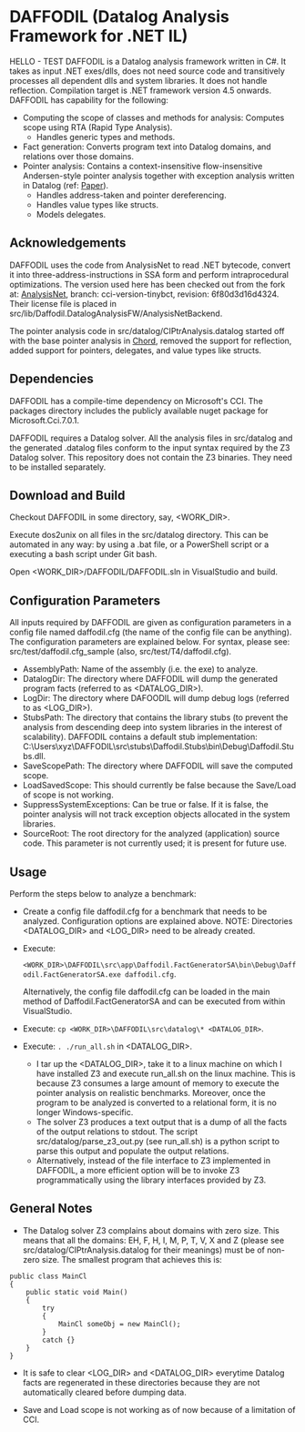 # DAFFODIL (Datalog Analysis Framework for .NET IL) # 

HELLO - TEST
DAFFODIL is a Datalog analysis framework written in C#. It takes as input .NET exes/dlls, does not need source code and transitively processes all dependent dlls and system libraries. It does not handle reflection. Compilation target is .NET framework version 4.5 onwards. DAFFODIL has capability for the following:
   - Computing the scope of classes and methods for analysis: Computes scope using RTA (Rapid Type Analysis).
       + Handles generic types and methods.
   - Fact generation: Converts program text into Datalog domains, and relations over those domains.
   - Pointer analysis: Contains a context-insensitive flow-insensitive Andersen-style pointer analysis together with exception analysis written in Datalog (ref: [Paper](https://people.cs.umass.edu/~yannis/doop-issta09prelim.pdf)).
       + Handles address-taken and pointer dereferencing.
       + Handles value types like structs.
       + Models delegates.


**Acknowledgements**
---

DAFFODIL uses the code from AnalysisNet to read .NET bytecode, convert it into three-address-instructions in SSA form and perform intraprocedural optimizations. The version used here has been checked out from the fork at: [AnalysisNet](https://github.com/m7nu3l/analysis-net.git), branch: cci-version-tinybct, revision: 6f80d3d16d4324. Their license file is placed in src/lib/Daffodil.DatalogAnalysisFW/AnalysisNetBackend.

The pointer analysis code in src/datalog/CIPtrAnalysis.datalog started off with the base pointer analysis in [Chord](https://bitbucket.org/psl-lab/jchord/src/master/), removed the support for reflection, added support for pointers, delegates, and value types like structs. 


**Dependencies**
---
DAFFODIL has a compile-time dependency on Microsoft's CCI. The packages directory includes the publicly available nuget package for Microsoft.Cci.7.0.1.

DAFFODIL requires a Datalog solver. All the analysis files in src/datalog and the generated .datalog files conform to the input syntax required by the Z3 Datalog solver. This repository does not contain the Z3 binaries. They need to be installed separately.


**Download and Build**
---

Checkout DAFFODIL in some directory, say, <WORK_DIR>.

Execute dos2unix on all files in the src/datalog directory. This can be automated in any way: by using a .bat file, or a PowerShell script or a executing a bash script under Git bash.

Open <WORK_DIR>/DAFFODIL/DAFFODIL.sln in VisualStudio and build.


**Configuration Parameters**
---

All inputs required by DAFFODIL are given as configuration parameters in a config file named daffodil.cfg (the name of the config file can be anything). The configuration parameters are explained below. For syntax, please see: src/test/daffodil.cfg_sample (also, src/test/T4/daffodil.cfg).
   - AssemblyPath: Name of the assembly (i.e. the exe) to analyze.
   - DatalogDir: The directory where DAFFODIL will dump the generated program facts (referred to as <DATALOG_DIR>).
   - LogDir: The directory where DAFOODIL will dump debug logs (referred to as <LOG_DIR>).
   - StubsPath: The directory that contains the library stubs (to prevent the analysis from descending deep into system libraries in the interest of scalability). DAFFODIL contains a default stub implementation: C:\Users\xyz\DAFFODIL\src\stubs\Daffodil.Stubs\bin\Debug\Daffodil.Stubs.dll.
   - SaveScopePath: The directory where DAFFODIL will save the computed scope.
   - LoadSavedScope: This should currently be false because the Save/Load of scope is not working.
   - SuppressSystemExceptions: Can be true or false. If it is false, the pointer analysis will not track exception objects allocated in the system libraries.
   - SourceRoot: The root directory for the analyzed (application) source code. This parameter is not currently used; it is present for future use.


**Usage**
---
Perform the steps below to analyze a benchmark:
   - Create a config file daffodil.cfg for a benchmark that needs to be analyzed. Configuration options are explained above. NOTE: Directories <DATALOG_DIR> and <LOG_DIR> need to be already created.
   - Execute:

     `<WORK_DIR>\DAFFODIL\src\app\Daffodil.FactGeneratorSA\bin\Debug\Daffodil.FactGeneratorSA.exe daffodil.cfg`.

     Alternatively, the config file daffodil.cfg can be loaded in the main method of Daffodil.FactGeneratorSA and can be executed from within VisualStudio.
   - Execute: `cp <WORK_DIR>\DAFFODIL\src\datalog\* <DATALOG_DIR>`.
   - Execute: `. ./run_all.sh` in <DATALOG_DIR>.
       + I tar up the <DATALOG_DIR>, take it to a linux machine on which I have installed Z3 and execute run_all.sh on the linux machine. This is because Z3 consumes a large amount of memory to execute the pointer analysis on realistic benchmarks. Moreover, once the program to be analyzed is converted to a relational form, it is no longer Windows-specific.
       + The solver Z3 produces a text output that is a dump of all the facts of the output relations to stdout. The script src/datalog/parse_z3_out.py (see run_all.sh) is a python script to parse this output and populate the output relations.
       + Alternatively, instead of the file interface to Z3 implemented in DAFFODIL, a more efficient option will be to invoke Z3 programmatically using the library interfaces provided by Z3. 


**General Notes**
---

   - The Datalog solver Z3 complains about domains with zero size. This means that all the domains: EH, F, H, I, M, P, T, V, X and Z (please see src/datalog/CIPtrAnalysis.datalog for their meanings) must be of non-zero size. The smallest program that achieves this is:

```
public class MainCl
{
    public static void Main()
    {
        try
        {
            MainCl someObj = new MainCl();
        }
        catch {}
    }
}
```

   - It is safe to clear <LOG_DIR> and <DATALOG_DIR> everytime Datalog facts are regenerated in these directories because they are not automatically cleared before dumping data.

   - Save and Load scope is not working as of now because of a limitation of CCI.
